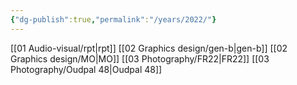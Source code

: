 ```yaml
---
{"dg-publish":true,"permalink":"/years/2022/"}
---
```


[[01   Audio-visual/rpt\|rpt]]
[[02   Graphics design/gen-b\|gen-b]]
[[02   Graphics design/MO\|MO]]
[[03   Photography/FR22\|FR22]]
[[03   Photography/Oudpal 48\|Oudpal 48]]
